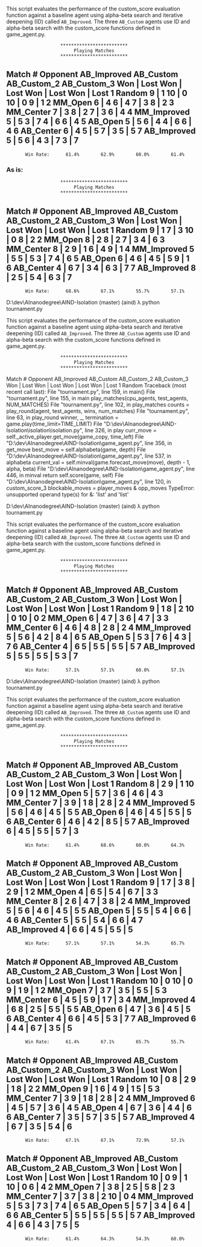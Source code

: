 This script evaluates the performance of the custom_score evaluation
function against a baseline agent using alpha-beta search and iterative
deepening (ID) called `AB_Improved`. The three `AB_Custom` agents use
ID and alpha-beta search with the custom_score functions defined in
game_agent.py.

                        *************************
                             Playing Matches
                        *************************

 Match #   Opponent    AB_Improved   AB_Custom   AB_Custom_2  AB_Custom_3
                        Won | Lost   Won | Lost   Won | Lost   Won | Lost
    1       Random       9  |   1    10  |   0    10  |   0     9  |   1
    2       MM_Open      6  |   4     6  |   4     7  |   3     8  |   2
    3      MM_Center     7  |   3     8  |   2     7  |   3     6  |   4
    4     MM_Improved    5  |   5     3  |   7     4  |   6     6  |   4
    5       AB_Open      5  |   5     6  |   4     4  |   6     6  |   4
    6      AB_Center     6  |   4     5  |   5     7  |   3     5  |   5
    7     AB_Improved    5  |   5     6  |   4     3  |   7     3  |   7
--------------------------------------------------------------------------
           Win Rate:      61.4%        62.9%        60.0%        61.4%



### As is:



                        *************************
                             Playing Matches
                        *************************

 Match #   Opponent    AB_Improved   AB_Custom   AB_Custom_2  AB_Custom_3
                        Won | Lost   Won | Lost   Won | Lost   Won | Lost
    1       Random       9  |   1     7  |   3    10  |   0     8  |   2
    2       MM_Open      8  |   2     8  |   2     7  |   3     4  |   6
    3      MM_Center     8  |   2     9  |   1     6  |   4     9  |   1
    4     MM_Improved    5  |   5     5  |   5     3  |   7     4  |   6
    5       AB_Open      6  |   4     6  |   4     5  |   5     9  |   1
    6      AB_Center     4  |   6     7  |   3     4  |   6     3  |   7
    7     AB_Improved    8  |   2     5  |   5     4  |   6     3  |   7
--------------------------------------------------------------------------
           Win Rate:      68.6%        67.1%        55.7%        57.1%


D:\dev\AInanodegree\AIND-Isolation (master)
(aind) λ python tournament.py

This script evaluates the performance of the custom_score evaluation
function against a baseline agent using alpha-beta search and iterative
deepening (ID) called `AB_Improved`. The three `AB_Custom` agents use
ID and alpha-beta search with the custom_score functions defined in
game_agent.py.

                        *************************
                             Playing Matches
                        *************************

 Match #   Opponent    AB_Improved   AB_Custom   AB_Custom_2  AB_Custom_3
                        Won | Lost   Won | Lost   Won | Lost   Won | Lost
    1       Random    Traceback (most recent call last):
  File "tournament.py", line 159, in <module>
    main()
  File "tournament.py", line 155, in main
    play_matches(cpu_agents, test_agents, NUM_MATCHES)
  File "tournament.py", line 102, in play_matches
    counts = play_round(agent, test_agents, wins, num_matches)
  File "tournament.py", line 63, in play_round
    winner, _, termination = game.play(time_limit=TIME_LIMIT)
  File "D:\dev\AInanodegree\AIND-Isolation\isolation\isolation.py", line 326, in play
    curr_move = self._active_player.get_move(game_copy, time_left)
  File "D:\dev\AInanodegree\AIND-Isolation\game_agent.py", line 356, in get_move
    best_move = self.alphabeta(game, depth)
  File "D:\dev\AInanodegree\AIND-Isolation\game_agent.py", line 537, in alphabeta
    current_val = self.minval(game.forecast_move(move), depth - 1, alpha, beta)
  File "D:\dev\AInanodegree\AIND-Isolation\game_agent.py", line 446, in minval
    return self.score(game, self)
  File "D:\dev\AInanodegree\AIND-Isolation\game_agent.py", line 120, in custom_score_3
    blockable_moves = player_moves & opp_moves
TypeError: unsupported operand type(s) for &: 'list' and 'list'

D:\dev\AInanodegree\AIND-Isolation (master)
(aind) λ python tournament.py

This script evaluates the performance of the custom_score evaluation
function against a baseline agent using alpha-beta search and iterative
deepening (ID) called `AB_Improved`. The three `AB_Custom` agents use
ID and alpha-beta search with the custom_score functions defined in
game_agent.py.

                        *************************
                             Playing Matches
                        *************************

 Match #   Opponent    AB_Improved   AB_Custom   AB_Custom_2  AB_Custom_3
                        Won | Lost   Won | Lost   Won | Lost   Won | Lost
    1       Random       9  |   1     8  |   2    10  |   0    10  |   0
    2       MM_Open      6  |   4     7  |   3     6  |   4     7  |   3
    3      MM_Center     6  |   4     6  |   4     8  |   2     8  |   2
    4     MM_Improved    5  |   5     6  |   4     2  |   8     4  |   6
    5       AB_Open      5  |   5     3  |   7     6  |   4     3  |   7
    6      AB_Center     4  |   6     5  |   5     5  |   5     5  |   5
    7     AB_Improved    5  |   5     5  |   5     5  |   5     3  |   7
--------------------------------------------------------------------------
           Win Rate:      57.1%        57.1%        60.0%        57.1%


D:\dev\AInanodegree\AIND-Isolation (master)
(aind) λ python tournament.py

This script evaluates the performance of the custom_score evaluation
function against a baseline agent using alpha-beta search and iterative
deepening (ID) called `AB_Improved`. The three `AB_Custom` agents use
ID and alpha-beta search with the custom_score functions defined in
game_agent.py.

                        *************************
                             Playing Matches
                        *************************

 Match #   Opponent    AB_Improved   AB_Custom   AB_Custom_2  AB_Custom_3
                        Won | Lost   Won | Lost   Won | Lost   Won | Lost
    1       Random       8  |   2     9  |   1    10  |   0     9  |   1
    2       MM_Open      5  |   5     7  |   3     6  |   4     6  |   4
    3      MM_Center     7  |   3     9  |   1     8  |   2     8  |   2
    4     MM_Improved    5  |   5     6  |   4     6  |   4     5  |   5
    5       AB_Open      6  |   4     6  |   4     5  |   5     5  |   5
    6      AB_Center     6  |   4     6  |   4     2  |   8     5  |   5
    7     AB_Improved    6  |   4     5  |   5     5  |   5     7  |   3
--------------------------------------------------------------------------
           Win Rate:      61.4%        68.6%        60.0%        64.3%


Match #   Opponent    AB_Improved   AB_Custom   AB_Custom_2  AB_Custom_3
                        Won | Lost   Won | Lost   Won | Lost   Won | Lost
    1       Random       9  |   1     7  |   3     8  |   2     9  |   1
    2       MM_Open      4  |   6     5  |   5     4  |   6     7  |   3
    3      MM_Center     8  |   2     6  |   4     7  |   3     8  |   2
    4     MM_Improved    5  |   5     6  |   4     6  |   4     5  |   5
    5       AB_Open      5  |   5     5  |   5     4  |   6     6  |   4
    6      AB_Center     5  |   5     5  |   5     4  |   6     6  |   4
    7     AB_Improved    4  |   6     6  |   4     5  |   5     5  |   5
--------------------------------------------------------------------------
           Win Rate:      57.1%        57.1%        54.3%        65.7%

 Match #   Opponent    AB_Improved   AB_Custom   AB_Custom_2  AB_Custom_3
                        Won | Lost   Won | Lost   Won | Lost   Won | Lost
    1       Random      10  |   0    10  |   0     9  |   1     9  |   1
    2       MM_Open      7  |   3     7  |   3     5  |   5     5  |   5
    3      MM_Center     6  |   4     5  |   5     9  |   1     7  |   3
    4     MM_Improved    4  |   6     8  |   2     5  |   5     5  |   5
    5       AB_Open      6  |   4     7  |   3     6  |   4     5  |   5
    6      AB_Center     4  |   6     6  |   4     5  |   5     3  |   7
    7     AB_Improved    6  |   4     4  |   6     7  |   3     5  |   5
--------------------------------------------------------------------------
           Win Rate:      61.4%        67.1%        65.7%        55.7%

 Match #   Opponent    AB_Improved   AB_Custom   AB_Custom_2  AB_Custom_3
                        Won | Lost   Won | Lost   Won | Lost   Won | Lost
    1       Random      10  |   0     8  |   2     9  |   1     8  |   2
    2       MM_Open      9  |   1     6  |   4     9  |   1     5  |   5
    3      MM_Center     7  |   3     9  |   1     8  |   2     8  |   2
    4     MM_Improved    6  |   4     5  |   5     7  |   3     6  |   4
    5       AB_Open      4  |   6     7  |   3     6  |   4     4  |   6
    6      AB_Center     7  |   3     5  |   5     7  |   3     5  |   5
    7     AB_Improved    4  |   6     7  |   3     5  |   5     4  |   6
--------------------------------------------------------------------------
           Win Rate:      67.1%        67.1%        72.9%        57.1%

 Match #   Opponent    AB_Improved   AB_Custom   AB_Custom_2  AB_Custom_3
                        Won | Lost   Won | Lost   Won | Lost   Won | Lost
    1       Random      10  |   0     9  |   1    10  |   0     6  |   4
    2       MM_Open      7  |   3     8  |   2     5  |   5     8  |   2
    3      MM_Center     7  |   3     7  |   3     8  |   2    10  |   0
    4     MM_Improved    5  |   5     3  |   7     3  |   7     4  |   6
    5       AB_Open      5  |   5     7  |   3     4  |   6     4  |   6
    6      AB_Center     5  |   5     5  |   5     5  |   5     5  |   5
    7     AB_Improved    4  |   6     6  |   4     3  |   7     5  |   5
--------------------------------------------------------------------------
           Win Rate:      61.4%        64.3%        54.3%        60.0%